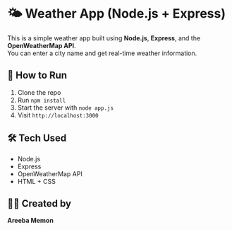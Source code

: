 # 🌤️ Weather App (Node.js + Express)

This is a simple weather app built using **Node.js**, **Express**, and the **OpenWeatherMap API**.  
You can enter a city name and get real-time weather information.

## 🚀 How to Run

1. Clone the repo  
2. Run `npm install`  
3. Start the server with `node app.js`  
4. Visit `http://localhost:3000`

## 🛠 Tech Used

- Node.js  
- Express  
- OpenWeatherMap API  
- HTML + CSS

## 🙋‍♀️ Created by

**Areeba Memon**
